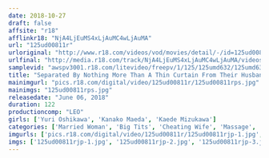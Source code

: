 ```yaml
---
date: 2018-10-27
draft: false
affsite: "r18"
afflinkr18: "NjA4LjEuMS4xLjAuMC4wLjAuMA"
url: "125ud00811r"
urloriginal: "http://www.r18.com/videos/vod/movies/detail/-/id=125ud00811r"
urlfinal: "http://media.r18.com/track/NjA4LjEuMS4xLjAuMC4wLjAuMA/videos/vod/movies/detail/-/id=125ud00811r"
samplevid: "awspv3001.r18.com/litevideo/freepv/1/125/125umd632/125umd632_dmb_w.mp4"
title: "Separated By Nothing More Than A Thin Curtain From Their Husbands, These Wives Get An Oil Massage Which Is Nothing More Than A Dirty Feel Up As They Quietly Cum Several Times Over! This Has To Be Kept A Secret 5"
mainimgurl: "pics.r18.com/digital/video/125ud00811r/125ud00811rps.jpg"
mainimgs: "125ud00811rps.jpg"
releasedate: "June 06, 2018"
duration: 122
productioncomp: "LEO"
girls: ['Yuri Oshikawa', 'Kanako Maeda', 'Kaede Mizukawa']
categories: ['Married Woman', 'Big Tits', 'Cheating Wife', 'Massage', 'Creampie', 'Hi-Def']
imgurls: ['pics.r18.com/digital/video/125ud00811r/125ud00811rjp-1.jpg', 'pics.r18.com/digital/video/125ud00811r/125ud00811rjp-2.jpg', 'pics.r18.com/digital/video/125ud00811r/125ud00811rjp-3.jpg', 'pics.r18.com/digital/video/125ud00811r/125ud00811rjp-4.jpg', 'pics.r18.com/digital/video/125ud00811r/125ud00811rjp-5.jpg', 'pics.r18.com/digital/video/125ud00811r/125ud00811rjp-6.jpg', 'pics.r18.com/digital/video/125ud00811r/125ud00811rjp-7.jpg', 'pics.r18.com/digital/video/125ud00811r/125ud00811rjp-8.jpg', 'pics.r18.com/digital/video/125ud00811r/125ud00811rjp-9.jpg', 'pics.r18.com/digital/video/125ud00811r/125ud00811rjp-10.jpg', 'pics.r18.com/digital/video/125ud00811r/125ud00811rjp-11.jpg', 'pics.r18.com/digital/video/125ud00811r/125ud00811rjp-12.jpg', 'pics.r18.com/digital/video/125ud00811r/125ud00811rjp-13.jpg', 'pics.r18.com/digital/video/125ud00811r/125ud00811rjp-14.jpg', 'pics.r18.com/digital/video/125ud00811r/125ud00811rjp-15.jpg', 'pics.r18.com/digital/video/125ud00811r/125ud00811rjp-16.jpg', 'pics.r18.com/digital/video/125ud00811r/125ud00811rjp-17.jpg', 'pics.r18.com/digital/video/125ud00811r/125ud00811rjp-18.jpg', 'pics.r18.com/digital/video/125ud00811r/125ud00811rjp-19.jpg', 'pics.r18.com/digital/video/125ud00811r/125ud00811rjp-20.jpg']
imgs: ['125ud00811rjp-1.jpg', '125ud00811rjp-2.jpg', '125ud00811rjp-3.jpg', '125ud00811rjp-4.jpg', '125ud00811rjp-5.jpg', '125ud00811rjp-6.jpg', '125ud00811rjp-7.jpg', '125ud00811rjp-8.jpg', '125ud00811rjp-9.jpg', '125ud00811rjp-10.jpg', '125ud00811rjp-11.jpg', '125ud00811rjp-12.jpg', '125ud00811rjp-13.jpg', '125ud00811rjp-14.jpg', '125ud00811rjp-15.jpg', '125ud00811rjp-16.jpg', '125ud00811rjp-17.jpg', '125ud00811rjp-18.jpg', '125ud00811rjp-19.jpg', '125ud00811rjp-20.jpg']
---
```

